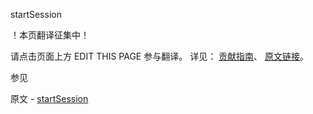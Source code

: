  startSession

 ！本页翻译征集中！

请点击页面上方 EDIT THIS PAGE 参与翻译。
详见：
[贡献指南]( https://github.com/whaleal/MongoDB-Manual-zh/blob/master/CONTRIBUTING.md )、
[原文链接](  https://docs.mongodb.com/manual/reference/command/startSession/  )。

 参见

原文 - [startSession]( https://docs.mongodb.com/manual/reference/command/startSession/ )


